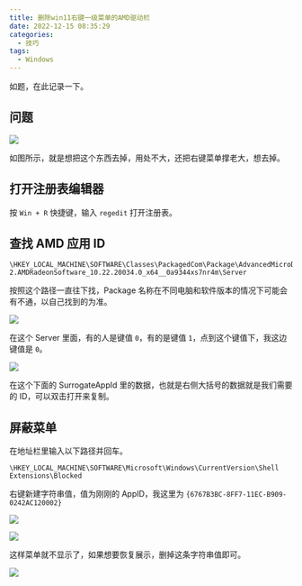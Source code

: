 ```yaml
---
title: 删除win11右键一级菜单的AMD驱动栏
date: 2022-12-15 08:35:29
categories:
  - 技巧
tags:
  - Windows
---
```


如题，在此记录一下。

<!--more-->

## 问题

![](https://img.iszy.xyz/1671064733303.png)

如图所示，就是想把这个东西去掉，用处不大，还把右键菜单撑老大，想去掉。

## 打开注册表编辑器

按 `Win + R` 快捷键，输入 `regedit` 打开注册表。

## 查找 AMD 应用 ID

```
\HKEY_LOCAL_MACHINE\SOFTWARE\Classes\PackagedCom\Package\AdvancedMicroDevicesInc-2.AMDRadeonSoftware_10.22.20034.0_x64__0a9344xs7nr4m\Server
```

按照这个路径一直往下找，Package 名称在不同电脑和软件版本的情况下可能会有不通，以自己找到的为准。

![](https://img.iszy.xyz/1671065063988.png)

在这个 Server 里面，有的人是键值 `0`，有的是键值 `1`，点到这个键值下，我这边键值是 `0`。

![](https://img.iszy.xyz/1671065176268.png)

在这个下面的 SurrogateAppId 里的数据，也就是右侧大括号的数据就是我们需要的 ID，可以双击打开来复制。

## 屏蔽菜单

在地址栏里输入以下路径并回车。

```
\HKEY_LOCAL_MACHINE\SOFTWARE\Microsoft\Windows\CurrentVersion\Shell Extensions\Blocked
```

右键新建字符串值，值为刚刚的 AppID，我这里为 `{6767B3BC-8FF7-11EC-B909-0242AC120002}`

![](https://img.iszy.xyz/1671065384645.png)

![](https://img.iszy.xyz/1671065443124.png)

这样菜单就不显示了，如果想要恢复展示，删掉这条字符串值即可。

![](https://img.iszy.xyz/1671065556009.png)
